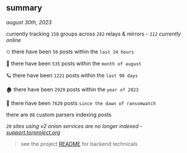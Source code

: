 
## summary
_august 30th, 2023_

currently tracking `158` groups across `282` relays & mirrors - _`112` currently online_

⏲ there have been `56` posts within the `last 24 hours`

🦈 there have been `535` posts within the `month of august`

🪐 there have been `1221` posts within the `last 90 days`

🏚 there have been `2929` posts within the `year of 2023`

🦕 there have been `7620` posts `since the dawn of ransomwatch`

there are `88` custom parsers indexing posts

_`20` sites using v2 onion services are no longer indexed - [support.torproject.org](https://support.torproject.org/onionservices/v2-deprecation/)_

> see the project [README](https://github.com/joshhighet/ransomwatch#ransomwatch--) for backend technicals

